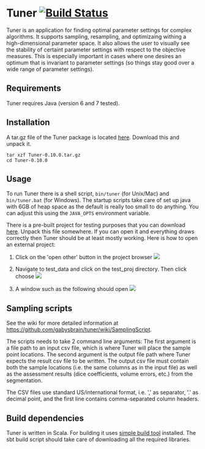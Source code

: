 # Tuner [![Build Status](https://travis-ci.org/gabysbrain/tuner.png?branch=master)](https://travis-ci.org/gabysbrain/tuner)

Tuner is an application for finding optimal parameter settings for complex
algorithms.  It supports sampling, resampling, and optimizaing withing a 
high-dimensional parameter space.  It also allows the user to visually see 
the stability of certaint parameter settings with respect to the objective
measures.  This is especially important in cases where one desires an optimum
that is invariant to parameter settings (so things stay good over a wide range
of parameter settings).

## Requirements

Tuner requires Java (version 6 and 7 tested).

## Installation

A tar.gz file of the Tuner package is located 
[here](https://github.com/gabysbrain/tuner/releases/latest).
Download this and unpack it.

    tar xzf Tuner-0.10.0.tar.gz
    cd Tuner-0.10.0

## Usage

To run Tuner there is a shell script, `bin/tuner` (for Unix/Mac) and
`bin/tuner.bat` (for Windows).
The startup scripts take care of set up java with 6GB of heap space as the
default is really too small to do anything.  You can adjust this using
the `JAVA_OPTS` environment variable.

There is a pre-built project for testing purposes that you can download
[here](https://raw.github.com/gabysbrain/tuner/master/test_data/test_proj.tar.gz).
Unpack this file somewhere. If you can open it and
everything draws correctly then Tuner should be at least mostly working.  Here
is how to open an external project:

1. Click on the 'open other' button in the project browser
   ![](https://raw.github.com/gabysbrain/tuner/master/doc/images/open_other_button.png)

2. Navigate to test_data and click on the test_proj directory.  Then click
   choose
   ![](https://raw.github.com/gabysbrain/tuner/master/doc/images/open_test_project.png)

3. A window such as the following should open
   ![](https://raw.github.com/gabysbrain/tuner/master/doc/images/test_project_viewer.png)

## Sampling scripts

See the wiki for more detailed information at <https://github.com/gabysbrain/tuner/wiki/SamplingScript>.

The scripts needs to take 2 command line arguments: The first argument is a
file path to an input csv file, which is where Tuner will place the sample
point locations.  The second argument is the output file path where Tuner
expects the result csv file to be written.  The output csv file must contain
both the sample locations (i.e. the same columns as in the input file) as well
as the assessment results (dice coefficients, volume errors, etc.) from the
segmentation.

The CSV files use standard US/international format, i.e. ',' as separator, '.'
as decimal point, and the first line contains comma-separated column headers.

## Build dependencies

Tuner is written in Scala.  For building it uses 
[simple build tool](http://www.scala-sbt.org) installed.  The sbt
build script should take care of downloading all the required libraries.

